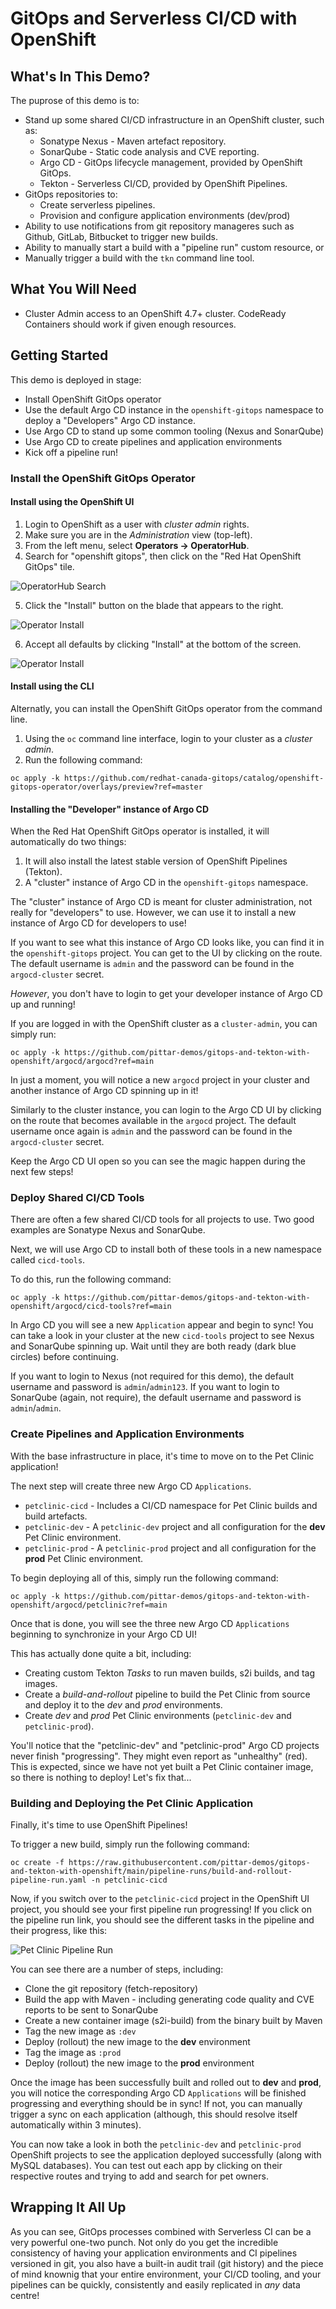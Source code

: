 # GitOps and Serverless CI/CD with OpenShift

## What's In This Demo?

The puprose of this demo is to:

* Stand up some shared CI/CD infrastructure in an OpenShift cluster, such as:
    * Sonatype Nexus - Maven artefact repository.
    * SonarQube - Static code analysis and CVE reporting.
    * Argo CD - GitOps lifecycle management, provided by OpenShift GitOps.
    * Tekton - Serverless CI/CD, provided by OpenShift Pipelines.
* GitOps repositories to:
    * Create serverless pipelines.
    * Provision and configure application environments (dev/prod)
* Ability to use notifications from git repository manageres such as Github, GitLab, Bitbucket to trigger new builds.
* Ability to manually start a build with a "pipeline run" custom resource, or
* Manually trigger a build with the `tkn` command line tool.

## What You Will Need

* Cluster Admin access to an OpenShift 4.7+ cluster.  CodeReady Containers should work if given enough resources.

## Getting Started

This demo is deployed in stage:
* Install OpenShift GitOps operator
* Use the default Argo CD instance in the `openshift-gitops` namespace to deploy a "Developers" Argo CD instance.
* Use Argo CD to stand up some common tooling (Nexus and SonarQube)
* Use Argo CD to create pipelines and application environments
* Kick off a pipeline run!

### Install the OpenShift GitOps Operator

#### Install using the OpenShift UI

1. Login to OpenShift as a user with *cluster admin* rights.
2. Make sure you are in the *Administration* view (top-left).
3. From the left menu, select **Operators -> OperatorHub**.
4. Search for "openshift gitops", then click on the "Red Hat OpenShift GitOps" tile.

![OperatorHub Search](images/operator-hub-search.png)

5. Click the "Install" button on the blade that appears to the right.

![Operator Install](images/openshift-gitops-isntall1.png)

6. Accept all defaults by clicking "Install" at the bottom of the screen.

![Operator Install](images/openshift-gitops-isntall1.png)


#### Install using the CLI

Alternatly, you can install the OpenShift GitOps operator from the command line.

1. Using the `oc` command line interface, login to your cluster as a *cluster admin*.
2. Run the following command:

```
oc apply -k https://github.com/redhat-canada-gitops/catalog/openshift-gitops-operator/overlays/preview?ref=master
```

#### Installing the "Developer" instance of Argo CD

When the Red Hat OpenShift GitOps operator is installed, it will automatically do two things:

1. It will also install the latest stable version of OpenShift Pipelines (Tekton).
2. A "cluster" instance of Argo CD in the `openshift-gitops` namespace.

The "cluster" instance of Argo CD is meant for cluster administration, not really for "developers" to use.  However, we can use it to install a new instance of Argo CD for developers to use!

If you want to see what this instance of Argo CD looks like, you can find it in the `openshift-gitops` project.  You can get to the UI by clicking on the route.  The default username is `admin` and the password can be found in the `argocd-cluster` secret.

*However*, you don't have to login to get your developer instance of Argo CD up and running!

If you are logged in with the OpenShift cluster as a `cluster-admin`, you can simply run:

```
oc apply -k https://github.com/pittar-demos/gitops-and-tekton-with-openshift/argocd/argocd?ref=main
```

In just a moment, you will notice a new `argocd` project in your cluster and another instance of Argo CD spinning up in it!

Similarly to the cluster instance, you can login to the Argo CD UI by clicking on the route that becomes available in the `argocd` project.  The default username once again is `admin` and the password can be found in the `argocd-cluster` secret.

Keep the Argo CD UI open so you can see the magic happen during the next few steps!

### Deploy Shared CI/CD Tools

There are often a few shared CI/CD tools for all projects to use.  Two good examples are Sonatype Nexus and SonarQube.

Next, we will use Argo CD to install both of these tools in a new namespace called `cicd-tools`.

To do this, run the following command:

```
oc apply -k https://github.com/pittar-demos/gitops-and-tekton-with-openshift/argocd/cicd-tools?ref=main
```

In Argo CD you will see a new `Application` appear and begin to sync!  You can take a look in your cluster at the new `cicd-tools` project to see Nexus and SonarQube spinning up.  Wait until they are both ready (dark blue circles) before continuing.

If you want to login to Nexus (not required for this demo), the default username and password is `admin`/`admin123`.  If you want to login to SonarQube (again, not require), the default username and password is `admin`/`admin`.

### Create Pipelines and Application Environments

With the base infrastructure in place, it's time to move on to the Pet Clinic application!

The next step will create three new Argo CD `Applications`.
* `petclinic-cicd` - Includes a CI/CD namespace for Pet Clinic builds and build artefacts.
* `petclinic-dev` - A `petclinic-dev` project and all configuration for the **dev** Pet Clinic environment.
* `petclinic-prod` - A `petclinic-prod` project and all configuration for the **prod** Pet Clinic environment.

To begin deploying all of this, simply run the following command:

```
oc apply -k https://github.com/pittar-demos/gitops-and-tekton-with-openshift/argocd/petclinic?ref=main
```

Once that is done, you will see the three new Argo CD `Applications` beginning to synchronize in your Argo CD UI!

This has actually done quite a bit, including:
* Creating custom Tekton *Tasks* to run maven builds, s2i builds, and tag images.
* Create a *build-and-rollout* pipeline to build the Pet Clinic from source and deploy it to the *dev* and *prod* environments.
* Create *dev* and *prod* Pet Clinic environments (`petclinic-dev` and `petclinic-prod`).

You'll notice that the "petclinic-dev" and "petclinic-prod" Argo CD projects never finish "progressing".  They might even report as "unhealthy" (red).  This is expected, since we have not yet built a Pet Clinic container image, so there is nothing to deploy!  Let's fix that...

### Building and Deploying the Pet Clinic Application

Finally, it's time to use OpenShift Pipelines!

To trigger a new build, simply run the following command:

```
oc create -f https://raw.githubusercontent.com/pittar-demos/gitops-and-tekton-with-openshift/main/pipeline-runs/build-and-rollout-pipeline-run.yaml -n petclinic-cicd
```

Now, if you switch over to the `petclinic-cicd` project in the OpenShift UI project, you should see your first pipeline run progressing!  If you click on the pipeline run link, you should see the different tasks in the pipeline and their progress, like this:

![Pet Clinic Pipeline Run](images/pipeline-run.png)

You can see there are a number of steps, including:
* Clone the git repository (fetch-repository)
* Build the app with Maven - including generating code quality and CVE reports to be sent to SonarQube
* Create a new container image (s2i-build) from the binary built by Maven
* Tag the new image as `:dev`
* Deploy (rollout) the new image to the **dev** environment
* Tag the image as `:prod`
* Deploy (rollout) the new image to the **prod** environment

Once the image has been successfully built and rolled out to **dev** and **prod**, you will notice the corresponding Argo CD `Applications` will be finished progressing and everything should be in sync!  If not, you can manually trigger a sync on each application (although, this should resolve itself automatically within 3 minutes).

You can now take a look in both the `petclinic-dev` and `petclinic-prod` OpenShift projects to see the application deployed successfully (along with MySQL databases).  You can test out each app by clicking on their respective routes and trying to add and search for pet owners.

## Wrapping It All Up

As you can see, GitOps processes combined with Serverless CI can be a very powerful one-two punch.  Not only do you get the incredible consistency of having your application environments and CI pipelines versioned in git, you also have a built-in audit trail (git history) and the piece of mind knownig that your entire environment, your CI/CD tooling, and your pipelines can be quickly, consistently and easily replicated in *any* data centre!
